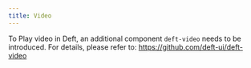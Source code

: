 ```yaml
---
title: Video
---
```


To Play video in Deft, an additional component `deft-video` needs to be introduced. For details, please refer to: https://github.com/deft-ui/deft-video